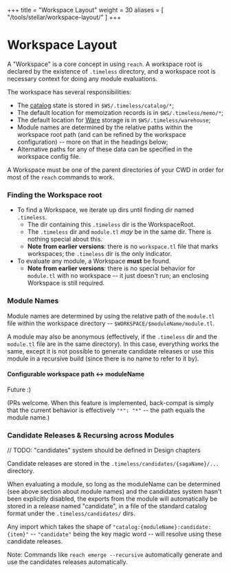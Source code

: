 +++
title = "Workspace Layout"
weight = 30
aliases = [
	"/tools/stellar/workspace-layout/"
]
+++

Workspace Layout
================

A "Workspace" is a core concept in using `reach`.
A workspace root is declared by the existence of `.timeless` directory,
and a workspace root is necessary context for doing any module evaluations.

The workspace has several responsibilities:

- The [catalog](/design/catalogs/) state is stored in `$WS/.timeless/catalog/*`;
- The default location for memoization records is in `$WS/.timeless/memo/*`;
- The default location for [Ware](/glossary#ware) storage is in `$WS/.timeless/warehouse`;
- Module names are determined by the relative paths within the workspace root path (and can be refined by the workspace configuration) -- more on that in the headings below;
- Alternative paths for any of these data can be specified in the workspace config file.

A Workspace must be one of the parent directories of your CWD in order for
most of the `reach` commands to work.

### Finding the Workspace root

- To find a Workspace, we iterate up dirs until finding dir named `.timeless`.
	- The dir containing this `.timeless` dir is the WorkspaceRoot.
	- The `.timeless` dir and `module.tl` _may_ be in the same dir.  There is nothing special about this.
	- **Note from earlier versions**: there is no `workspace.tl` file that marks workspaces; the `.timeless` dir is the only indicator.
- To evaluate any module, a Workspace __must__ be found.
	- **Note from earlier versions**: there is no special behavior for `module.tl` with no workspace -- it just doesn't run; an enclosing Workspace is still required.

### Module Names

Module names are determined by using the relative path of the `module.tl` file
within the workspace directory -- `$WORKSPACE/$moduleName/module.tl`.

A module may also be anonymous (effectively, if the `.timeless` dir and the
`module.tl` file are in the same directory).  In this case, everything works
the same, except it is not possible to generate candidate releases or use
this module in a recursive build (since there is no name to refer to it by).

#### Configurable workspace path <-> moduleName

Future :)

(PRs welcome.  When this feature is implemented, back-compat is simply that
the current behavior is effectively `"*": "*"` -- the path equals the module name.)

### Candidate Releases & Recursing across Modules

// TODO: "candidates" system should be defined in Design chapters

Candidate releases are stored in the `.timeless/candidates/{sagaName}/...` directory.

When evaluating a module,
so long as the moduleName can be determined (see above section about module names)
and the candidates system hasn't been explicitly disabled,
the exports from the module will automatically be stored in a release named "candidate",
in a file of the standard catalog format under the `.timeless/candidates/` dirs.

Any import which takes the shape of `"catalog:{moduleName}:candidate:{item}"` --
`"candidate"` being the key magic word -- will resolve using these candidate releases.

Note: Commands like `reach emerge --recursive` automatically generate and use
the candidates releases automatically.
